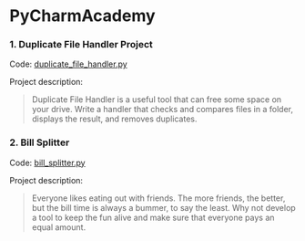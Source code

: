 # PyCharmAcademy

### 1. Duplicate File Handler Project
Code: [duplicate_file_handler.py](Duplicate_File_Handler/duplicate_file_handler.py)

Project description:
>Duplicate File Handler is a useful tool that can free some space on your drive. Write a handler that checks and compares files in a folder, displays the result, and removes duplicates.

### 2. Bill Splitter 
Code: [bill_splitter.py](Bill_Splitter/bill_splitter.py)

Project description:
> Everyone likes eating out with friends. The more friends, the better, but the bill time is always a bummer, to say the least. Why not develop a tool to keep the fun alive and make sure that everyone pays an equal amount.
